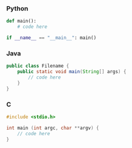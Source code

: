 ### Python

```python
def main():
    # code here

if __name__ == "__main__": main()
```

### Java

```java
public class Filename {
    public static void main(String[] args) {
        // code here
    }
}
```

### C

```c
#include <stdio.h>

int main (int argc, char **argv) {
    // code here
}
```
